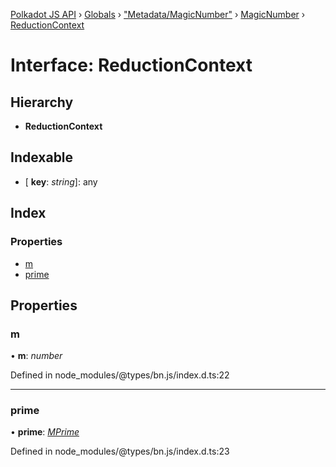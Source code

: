 [Polkadot JS API](../README.md) › [Globals](../globals.md) › ["Metadata/MagicNumber"](../modules/_metadata_magicnumber_.md) › [MagicNumber](../classes/_metadata_magicnumber_.magicnumber.md) › [ReductionContext](_metadata_magicnumber_.magicnumber.reductioncontext.md)

# Interface: ReductionContext

## Hierarchy

* **ReductionContext**

## Indexable

* \[ **key**: *string*\]: any

## Index

### Properties

* [m](_metadata_magicnumber_.magicnumber.reductioncontext.md#m)
* [prime](_metadata_magicnumber_.magicnumber.reductioncontext.md#prime)

## Properties

###  m

• **m**: *number*

Defined in node_modules/@types/bn.js/index.d.ts:22

___

###  prime

• **prime**: *[MPrime](_metadata_magicnumber_.magicnumber.mprime.md)*

Defined in node_modules/@types/bn.js/index.d.ts:23
